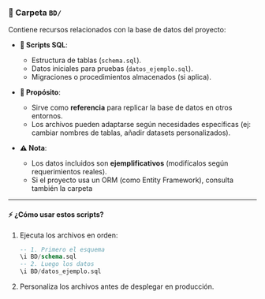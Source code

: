
### **📂 Carpeta `BD/`**  
Contiene recursos relacionados con la base de datos del proyecto:  

- **📄 Scripts SQL**:  
  - Estructura de tablas (`schema.sql`).  
  - Datos iniciales para pruebas (`datos_ejemplo.sql`).  
  - Migraciones o procedimientos almacenados (si aplica).  

- **🎯 Propósito**:  
  - Sirve como **referencia** para replicar la base de datos en otros entornos.  
  - Los archivos pueden adaptarse según necesidades específicas (ej: cambiar nombres de tablas, añadir datasets personalizados).  

- **⚠️ Nota**:  
  - Los datos incluidos son **ejemplificativos** (modifícalos según requerimientos reales).  
  - Si el proyecto usa un ORM (como Entity Framework), consulta también la carpeta 

---

#### **⚡ ¿Cómo usar estos scripts?**  
1. Ejecuta los archivos en orden:  
   ```sql
   -- 1. Primero el esquema
   \i BD/schema.sql  
   -- 2. Luego los datos  
   \i BD/datos_ejemplo.sql  
   ```  
2. Personaliza los archivos antes de desplegar en producción.  

